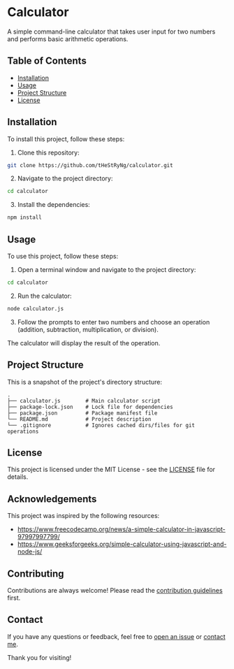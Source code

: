 # Calculator

A simple command-line calculator that takes user input for two numbers and performs basic arithmetic operations.

## Table of Contents

- [Installation](#installation)
- [Usage](#usage)
- [Project Structure](#project-structure)
- [License](#license)

## Installation

To install this project, follow these steps:

1. Clone this repository:

```bash
git clone https://github.com/tHeStRyNg/calculator.git
```

2. Navigate to the project directory:

```bash
cd calculator
```

3. Install the dependencies:

```bash
npm install
```

## Usage

To use this project, follow these steps:

1. Open a terminal window and navigate to the project directory:

```bash
cd calculator
```

2. Run the calculator:

```bash
node calculator.js
```

3. Follow the prompts to enter two numbers and choose an operation (addition, subtraction, multiplication, or division).

The calculator will display the result of the operation.

## Project Structure

This is a snapshot of the project's directory structure:

```
.
├── calculator.js        # Main calculator script
├── package-lock.json    # Lock file for dependencies
├── package.json         # Package manifest file
└── README.md            # Project description
└── .gitignore           # Ignores cached dirs/files for git operations
```

## License

This project is licensed under the MIT License - see the [LICENSE](LICENSE) file for details.

## Acknowledgements

This project was inspired by the following resources:

- https://www.freecodecamp.org/news/a-simple-calculator-in-javascript-97997997799/
- https://www.geeksforgeeks.org/simple-calculator-using-javascript-and-node-js/

## Contributing

Contributions are always welcome! Please read the [contribution guidelines](CONTRIBUTING.md) first.

## Contact

If you have any questions or feedback, feel free to [open an issue](https://github.com/tHeStRyNg/calculator/issues/new) or [contact me](mailto:info@algorithmic.one).

Thank you for visiting!
